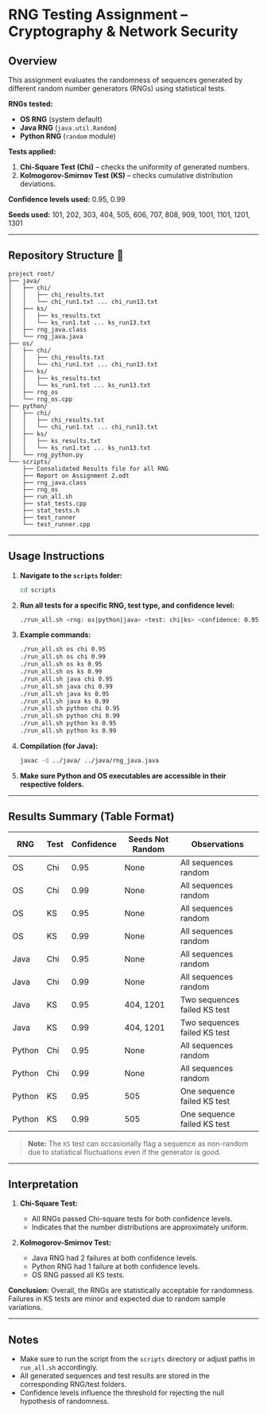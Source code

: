 # RNG Testing Assignment – Cryptography & Network Security

## Overview

This assignment evaluates the randomness of sequences generated by different random number generators (RNGs) using statistical tests.

**RNGs tested:**

* **OS RNG** (system default)
* **Java RNG** (`java.util.Random`)
* **Python RNG** (`random` module)

**Tests applied:**

1. **Chi-Square Test (Chi)** – checks the uniformity of generated numbers.
2. **Kolmogorov-Smirnov Test (KS)** – checks cumulative distribution deviations.

**Confidence levels used:** 0.95, 0.99

**Seeds used:** 101, 202, 303, 404, 505, 606, 707, 808, 909, 1001, 1101, 1201, 1301

---

## Repository Structure 📁

```
project root/
├── java/
│   ├── chi/
│   │   ├── chi_results.txt
│   │   └── chi_run1.txt ... chi_run13.txt
│   ├── ks/
│   │   ├── ks_results.txt
│   │   └── ks_run1.txt ... ks_run13.txt
│   ├── rng_java.class
│   └── rng_java.java
├── os/
│   ├── chi/
│   │   ├── chi_results.txt
│   │   └── chi_run1.txt ... chi_run13.txt
│   ├── ks/
│   │   ├── ks_results.txt
│   │   └── ks_run1.txt ... ks_run13.txt
│   ├── rng_os
│   └── rng_os.cpp
├── python/
│   ├── chi/
│   │   ├── chi_results.txt
│   │   └── chi_run1.txt ... chi_run13.txt
│   ├── ks/
│   │   ├── ks_results.txt
│   │   └── ks_run1.txt ... ks_run13.txt
│   └── rng_python.py
└── scripts/
    ├── Consolidated Results file for all RNG
    ├── Report on Assignment 2.odt
    ├── rng_java.class
    ├── rng_os
    ├── run_all.sh
    ├── stat_tests.cpp
    ├── stat_tests.h
    ├── test_runner
    └── test_runner.cpp
```

---

## Usage Instructions

1. **Navigate to the `scripts` folder:**

   ```bash
   cd scripts
   ```

2. **Run all tests for a specific RNG, test type, and confidence level:**

   ```bash
   ./run_all.sh <rng: os|python|java> <test: chi|ks> <confidence: 0.95|0.99>
   ```

3. **Example commands:**

   ```bash
   ./run_all.sh os chi 0.95
   ./run_all.sh os chi 0.99
   ./run_all.sh os ks 0.95
   ./run_all.sh os ks 0.99
   ./run_all.sh java chi 0.95
   ./run_all.sh java chi 0.99
   ./run_all.sh java ks 0.95
   ./run_all.sh java ks 0.99
   ./run_all.sh python chi 0.95
   ./run_all.sh python chi 0.99
   ./run_all.sh python ks 0.95
   ./run_all.sh python ks 0.99
   ```

4. **Compilation (for Java):**

   ```bash
   javac -d ../java/ ../java/rng_java.java
   ```

5. **Make sure Python and OS executables are accessible in their respective folders.**

---

## Results Summary (Table Format)

| RNG    | Test | Confidence | Seeds Not Random | Observations                 |
| ------ | ---- | ---------- | ---------------- | ---------------------------- |
| OS     | Chi  | 0.95       | None             | All sequences random         |
| OS     | Chi  | 0.99       | None             | All sequences random         |
| OS     | KS   | 0.95       | None             | All sequences random         |
| OS     | KS   | 0.99       | None             | All sequences random         |
| Java   | Chi  | 0.95       | None             | All sequences random         |
| Java   | Chi  | 0.99       | None             | All sequences random         |
| Java   | KS   | 0.95       | 404, 1201        | Two sequences failed KS test |
| Java   | KS   | 0.99       | 404, 1201        | Two sequences failed KS test |
| Python | Chi  | 0.95       | None             | All sequences random         |
| Python | Chi  | 0.99       | None             | All sequences random         |
| Python | KS   | 0.95       | 505              | One sequence failed KS test  |
| Python | KS   | 0.99       | 505              | One sequence failed KS test  |

> **Note:** The `KS` test can occasionally flag a sequence as non-random due to statistical fluctuations even if the generator is good.

---

## Interpretation

1. **Chi-Square Test:**

   * All RNGs passed Chi-square tests for both confidence levels.
   * Indicates that the number distributions are approximately uniform.

2. **Kolmogorov-Smirnov Test:**

   * Java RNG had 2 failures at both confidence levels.
   * Python RNG had 1 failure at both confidence levels.
   * OS RNG passed all KS tests.

**Conclusion:** Overall, the RNGs are statistically acceptable for randomness. Failures in KS tests are minor and expected due to random sample variations.

---

## Notes

* Make sure to run the script from the `scripts` directory or adjust paths in `run_all.sh` accordingly.
* All generated sequences and test results are stored in the corresponding RNG/test folders.
* Confidence levels influence the threshold for rejecting the null hypothesis of randomness.
